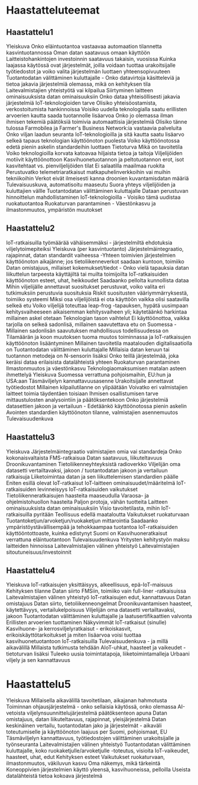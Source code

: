 
# Haastatteluteemat


## Haastattelu1

Yleiskuva
Onko eläintuotantoa vastaavaa automaation tilannetta kasvintuotannossa
Oman datan saatavuus omaan käyttöön
Laitteistohankintojen investoinnin saatavuus takaisin, vuosissa
Kuinka laajassa käytössä ovat järjestelmät, joilla voidaan tuottaa urakoitsijalle työtiedostot ja voiko valita järjestelmän luottaen yhteensopivuuteen
Tuotantodatan välittäminen kuluttajalle - Onko datavirtoja käsitteleviä ja tietoa jakavia järjestelmiä olemassa, mikä on kehityksen tila
Laitevalmistajien yhteistyötä vai kilpailua
Siirtyminen laitteen ominaisuuksista datan ominaisuuksiin
Onko dataa yhteisöllisesti jakavia järjestelmiä
IoT-teknologioiden tarve
Olisiko yhteisöostamista, verkostoitumista hankinnoissa
Voisiko uudella teknologialla saatu erillisten arvoerien kautta saada tuotannolle lisäarvoa
Onko jo olemassa ilman ihmisen tekemiä päätöksiä toimivia automaattisia järjestelmiä
Olisiko tänne tulossa Farmobilea ja Farmer's Business Network:ia vastaavia palveluita
Onko viljan laadun seuranta IoT-teknologioilla ja sitä kautta saatu lisäarvo selkeä tapaus teknologian käyttöönoton puolesta
Voiko käyttöönotossa edetä pienin askelin standardeihin luottaen
Tietoturva
Mikä on tavoitetila
Voiko teknologioilla korvata katoavaa hiljaista tietoa ja taitoja
Viljelijöiden motiivit käyttöönottoon
Kasvihuonetuotannon ja peltotuotannon erot, isot kasvitehtaat vs. pienviljelijöiden tilat
Ei salaatilla maailmaa ruokita
Perustuvatko telemetriaratkaisut matkapuhelinverkkoihin vai muihin tekniikoihin
Verkot eivät ilmeisesti kanna droonien kuvantamisdatan määriä
Tulevaisuuskuva, automatisoitu maaseutu
Suora yhteys viljelijöiden ja kuluttajien vällle
Tuotantodatan välittäminen kuluttajalle
Dataan perustuvan hinnoittelun mahdollistaminen IoT-teknologioilla - Voisiko tämä uudistaa ruokatuotantoa
Ruokaturvan parantaminen - Väestönkasvu ja ilmastonmuutos, ympäristön muutokset


## Haastattelu2

IoT-ratkaisuilla työmäärää vähäisemmäksi - järjestelmiltä ehdotuksia viljelytoimepiteiksi
Yleiskuva (per kasvintuotanto)
Järjestelmäintegraatio, rajapinnat, datan standardit vaiheessa -Yhteen toimivien järjestelmien käyttöönoton aikajänne; jos tietoliikenneverkot saadaan kuntoon, toimiiko
Datan omistajuus, millaiset kokemukset/tiedot - Onko vielä tapauksia datan liikuttelun tarpeesta käyttäjiltä tai muilta toimijoilta
IoT-ratkaisuiden käyttöönoton esteet, uhat, heikkoudet
Saadaanko pellolta kunnollista dataa
Mihin viljelijälle annettavat suositukset perustuvat, voiko valita eri tutkimuksiin perustuvia suosituksia
Riskit suositusten vääriymmärryksestä, toimiiko systeemi
Miksi osa viljelijöistä ei ota käyttöön vaikka olisi saatavilla selkeä etu
Voiko viljelijä toteuttaa leap-frog -tapauksen, hypätä uusimpaan kehitysvaiheeseen aikaisemman kehitysvaiheen yli; käytetäänkö harkintaa millainen askel otetaan
Teknologian tason vaihtelut
Ei käyttöönottoa, vaikka tarjolla on selkeä sadonlisä, millainen saavutettava etu on Suomessa - Millainen sadonlisän saavutuksen mahdollisuus todellisuudessa on
Tilamäärän ja koon muutoksen tuoma muutos toiminnassa ja IoT-ratkaisujen käyttöönoton lisääntyminen
Millainen tavoitetila maatalouden digitalisaatiolla on
Tuotantodatan välittäminen kuluttajalle
Millaisia datan keruun tai tuotannon metodeja on N-sensorin lisäksi
Onko teillä järjestelmää, joka keräisi dataa erilaisista datalähteistä yhteen
Ruokaturvan parantaminen
Ilmastonmuutos ja väestönkasvu
Teknologiaomaksumisen matalan asteen ihmettelyä
Yleiskuva Suomessa verrattuna pohjoismaihin, EU:hun ja USA:aan
Täsmäviljelyn kannattavuusasenne
Urakoitsijalle annettavat työtiedostot
Millainen kilpailutilanne on ylipäätään
Voivatko eri valmistajien laitteet toimia täydentäen toisiaan
Ihmisen osallistumisen tarve mittaustulosten analysointiin ja päätöksentekoon
Onko järjestelmiä datasettien jakoon ja vertailuun - Edetäänkö käyttöönotossa pienin askelin
Avointen standardien käyttöönoton tilanne, valmistajien asennemuutos
Tulevaisuudenkuva


## Haastattelu3

Yleiskuva
Järjestelmäintegraatio
	valmistajien omia vai standardeja
Onko kokonaisvaltaista FMS-ratkaisua
Datan saatavuus, liikuteltavuus
Droonikuvantaminen
Tietoliikenneyhteyksistä
	radioverkko
Viljelijän oma datasetti vertailtavaksi, jakoon / tuotantodatan jakoon ja vertailuun ratkaisuja
Liiketoimintaa datan ja sen liikuttelemisen standardien päälle
Eniten esillä olevat IoT-ratkaisut
IoT-laitteen ominaisuudet/määritelmä
IoT-ratkaisuiden levinneisyys
IoT-ratkaisuiden vaikutukset
Tietoliikenneratkaisujen haasteita maaseudulla
Varaosa- ja ohjelmistohuollon haasteita
Paljon protoja, vähän tuotteita
Laitteen ominaisuuksista datan ominaisuuksiin
Visio tavoitetilasta, mihin IoT-ratkaisuilla pyritään
Teollisuus edellä maataloutta
Vaikutukset ruokaturvaan
Tuotantoketjun/arvoketjun/ruokaketjun mittarointia
Saadaanko ympäristöystävällisempää ja tehokkaampaa tuotantoa
IoT-ratkaisuiden käyttööntottoaste, kuinka edistynyt Suomi on
Kasvihuoneratkaisut verrattuna eläintuotantoon
Tulevaisuudenkuva
Yritysten kehitystyön maksu laitteiden hinnoissa
Laitevalmistajien välinen yhteistyö
Laitevalmistajien sitoutuneisuus/investoinnit


## Haastattelu4

Yleiskuva
IoT-ratkaisujen yksittäisyys, alkeellisuus, epä-IoT-maisuus
Kehityksen tilanne
Datan siirto FMSiin, toimiiko vain full-liner -ratkaisuissa
Laitevalmistajien välinen yhteistyö
IoT-ratkaisujen edut, kannattavuus
Datan omistajuus
Datan siirto, tietoliikenneongelmat
Droonikuvantamisen haasteet, käytettävyys, vertailukelpoisuus
Viljelijän oma datasetti vertailtavaksi, jakoon
Tuotantodatan välittäminen kuluttajalle ja laatusertifikaattien valvonta
Erillisten arvoerien tuottaminen
Näkyvimmät IoT-ratkaisut (sinulle)
Kasvihuone- ja kerrosviljelyratkaisut - erikoiskasvit, erikoiskäyttötarkoitukset ja miten lisäarvoa voisi tuottaa kasvihuonetuotantoon IoT-ratkaisuilla
Tulevaisuudenkuva - ja millä aikavälillä
Millaista tutkimusta tehdään
AIoT-uhkat, haasteet ja vaikeudet - tietoturvan lisäksi
Tuleeko uusia toimintatapoja, liiketoimintamalleja
Urbaani viljely ja sen kannattavuus


# Haastattelu5

Yleiskuva
Millaisella aikavälillä tavoitetilaan, aikajanan hahmotusta
Toiminnan ohjausjärjestelmä - onko sellaisia käytössä, onko olemassa AI-vetoista viljelynsuunnittelujärjestelmä päätöksenteon apuna
Datan omistajuus, datan liikuteltavuus, rajapinnat, yleisjärjestelmä
Datan keskinäinen vertailu, tuotantodatan jako ja järjestelmät - aikaväli toteutumiselle ja käyttöönoton laajuus per Suomi, pohjoismaat, EU
Täsmäviljelyn kannattavuus, työtiedostojen välittäminen urakoitsijalle ja työnseuranta
Laitevalmistajien välinen yhteistyö
Tuotantodatan välittäminen kuluttajalle, koko ruokaketjulle/arvoketjulle -toteutus, visioita
IoT-vaikeudet, haasteet, uhat, edut
Kehityksen esteet
Vaikutukset ruokaturvaan, ilmastonmuutos, väkiluvun kasvu
Oma näkemys, mikä tärkeintä
Koneoppivien järjestelmien käyttö yleensä, kasvihuoneissa, pelloilla
Useista datalähteistä tietoa kokoava järjestelmä
